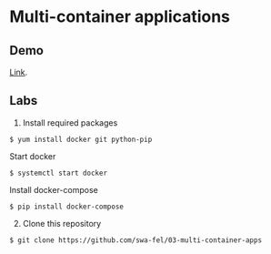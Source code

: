 # Multi-container applications

## Demo

[Link](https://github.com/TomasTomecek/open-house-2016-demo).

## Labs

1. Install required packages

  ```
  $ yum install docker git python-pip
  ```

  Start docker

  ```
  $ systemctl start docker
  ```

  Install docker-compose

  ```
  $ pip install docker-compose
  ```


2. Clone this repository

```
$ git clone https://github.com/swa-fel/03-multi-container-apps
```

